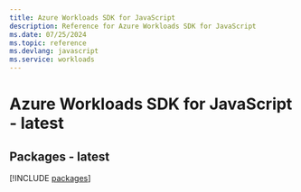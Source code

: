 ```yaml
---
title: Azure Workloads SDK for JavaScript
description: Reference for Azure Workloads SDK for JavaScript
ms.date: 07/25/2024
ms.topic: reference
ms.devlang: javascript
ms.service: workloads
---
```

# Azure Workloads SDK for JavaScript - latest
## Packages - latest
[!INCLUDE [packages](workloads-index.md)]